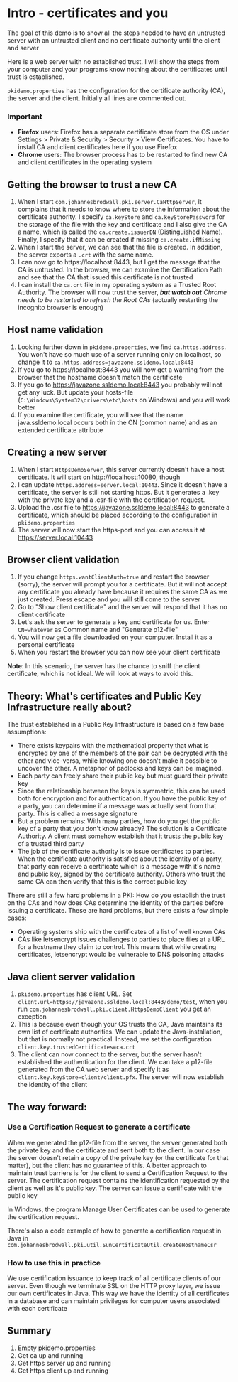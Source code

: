 # Intro - certificates and you

The goal of this demo is to show all the steps needed to have an untrusted server with an untrusted client and
no certificate authority until the client and server 

Here is a web server with no established trust. I will show the steps from your computer and your programs know
nothing about the certificates until trust is established.

`pkidemo.properties` has the configuration for the certificate authority (CA), the server and the client.
Initially all lines are commented out.

### Important

* **Firefox** users: Firefox has a separate certificate store from the OS under
  Settings > Private & Security > Security > View Certificates. You have to install CA and client certificates here
  if you use Firefox
* **Chrome** users: The browser process has to be restarted to find new CA and client certificates in the operating
  system


## Getting the browser to trust a new CA

1. When I start `com.johannesbrodwall.pki.server.CaHttpServer`, it complains that it needs to know where to store
   the information about the certificate authority. I specify `ca.keyStore` and `ca.keyStorePassword` for the storage 
   of the file with the key and certificate and I also give the CA a name, which is called the `ca.create.issuerDN`
   (Distinguished Name). Finally, I specify that it can be created if missing `ca.create.ifMissing` 
3. When I start the server, we can see that the file is created. In addition, the server exports a `.crt` with the same
   name.
4. I can now go to https://localhost:8443, but I get the message that the CA is untrusted. In the browser, we can
   examine the Certification Path and see that the CA that issued this certificate is not trusted
5. I can install the `ca.crt` file in my operating system as a Trusted Root Authority. The browser will now trust the
   server, ***but watch out** Chrome needs to be restarted to refresh the Root CAs* (actually restarting the
   incognito browser is enough)

## Host name validation

1. Looking further down in `pkidemo.properties`, we find `ca.https.address`. You won't have so much use of a server
   running only on localhost, so change it to `ca.https.address=javazone.ssldemo.local:8443`
2. If you go to https://localhost:8443 you will now get a warning from the browser that the hostname doesn't
   match the certificate
3. If you go to https://javazone.ssldemo.local:8443 you probably will not get any luck. But update your hosts-file
   (`C:\Windows\System32\drivers\etc\hosts` on Windows) and you will work better
4. If you examine the certificate, you will see that the name java.ssldemo.local occurs both in the CN (common name)
   and as an extended certificate attribute

## Creating a new server

1. When I start `HttpsDemoServer`, this server currently doesn't have a host
   certificate. It will start on http://localhost:10080, though
2. I can update `https.address=server.local:10443`. Since it doesn't have a certificate, the server is still
   not starting https. But it generates a .key with the private key and a .csr-file with the certification request.
3. Upload the .csr file to https://javazone.ssldemo.local:8443 to generate a certificate, which should be placed
   according to the configuration in `pkidemo.properties`
4. The server will now start the https-port and you can access it at https://server.local:10443

## Browser client validation

1. If you change `https.wantClientAuth=true` and restart the browser (sorry), the server will prompt you for a
   certificate. But it will not accept any certificate you already have because it requires the same CA as we
   just created. Press escape and you will still come to the server
2. Go to "Show client certificate" and the server will respond that it has no client certificate
3. Let's ask the server to generate a key and certificate for us. Enter `CN=whatever` as Common name and "Generate p12-file"
4. You will now get a file downloaded on your computer. Install it as a personal certificate
5. When you restart the browser you can now see your client certificate

**Note**: In this scenario, the server has the chance to sniff the client certificate, which is not ideal.
We will look at ways to avoid this.

## Theory: What's certificates and Public Key Infrastructure really about?

The trust established in a Public Key Infrastructure is based on a few base assumptions:

* There exists keypairs with the mathematical property that what is encrypted by one of the members of the pair
  can be decrypted with the other and vice-versa, while knowing one doesn't make it possible to uncover the other.
  A metaphor of padlocks and keys can be imagined.
* Each party can freely share their public key but must guard their private key
* Since the relationship between the keys is symmetric, this can be used both for encryption and for authentication.
  If you have the public key of a party, you can determine if a message was actually sent from that party. This
  is called a message signature
* But a problem remains: With many parties, how do you get the public key of a party that you don't know already?
  The solution is a Certificate Authority. A client must somehow establish that it trusts the public key of a
  trusted third party
* The job of the certificate authority is to issue certificates to parties. When the certificate authority is
  satisfied about the identity of a party, that party can receive a certificate which is a message with it's
  name and public key, signed by the certificate authority. Others who trust the same CA can then verify that
  this is the correct public key

There are still a few hard problems in a PKI: How do you establish the trust on the CAs and how does CAs determine
the identity of the parties before issuing a certificate. These are hard problems, but there exists a few
simple cases:

* Operating systems ship with the certificates of a list of well known CAs
* CAs like letsencrypt issues challenges to parties to place files at a URL for a hostname they claim
  to control. This means that while creating certificates, letsencrypt would be vulnerable to DNS poisoning
  attacks


## Java client server validation

1. `pkidemo.properties` has client URL. Set `client.url=https://javazone.ssldemo.local:8443/demo/test`, when
   you run `com.johannesbrodwall.pki.client.HttpsDemoClient` you get an exception
2. This is because even though your OS trusts the CA, Java maintains its own list of certificate authorities.
   We can update the Java-installation, but that is normally not practical. Instead, we set the configuration
   `client.key.trustedCertificates=ca.crt`
3. The client can now connect to the server, but the server hasn't established the authentication for the client.
   We can take a p12-file generated from the CA web server and specify it as `client.key.keyStore=client/client.pfx`.
   The server will now establish the identity of the client

## The way forward:

### Use a Certification Request to generate a certificate

When we generated the p12-file from the server, the server generated both the private key and the certificate and sent
both to the client. In our case the server doesn't retain a copy of the private key (or the certificate for that
matter), but the client has no guarantee of this. A better approach to maintain trust barriers is for the client
to send a Certification Request to the server. The certification request contains the identification requested
by the client as well as it's public key. The server can issue a certificate with the public key

In Windows, the program Manage User Certificates can be used to generate the certification request.

There's also a code example of how to generate a certification request in Java in 
`com.johannesbrodwall.pki.util.SunCertificateUtil.createHostnameCsr`


### How to use this in practice

We use certification issuance to keep track of all certificate clients of our server. Even though we terminate
SSL on the HTTP proxy layer, we issue our own certificates in Java. This way we have the identity of all
certificates in a database and can maintain privileges for computer users associated with each certificate


## Summary

1. Empty pkidemo.properties
2. Get ca up and running
3. Get https server up and running
4. Get https client up and running


